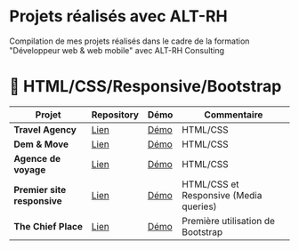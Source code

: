 # Projets réalisés avec ALT-RH

Compilation de mes projets réalisés dans le cadre de la formation "Développeur web &amp; web mobile" avec ALT-RH Consulting

# 🎈 HTML/CSS/Responsive/Bootstrap

| Projet                      | Repository                                                                    | Démo                                                                | Commentaire                            |
| --------------------------- | ----------------------------------------------------------------------------- | ------------------------------------------------------------------- | -------------------------------------- |
| **Travel Agency**           | [Lien](https://github.com/KevinLy1/dwwm-projets/tree/main/01-travel-agency)   | [Démo](https://kevinly1.github.io/dwwm-projets/01-travel-agency/)   | HTML/CSS                               |
| **Dem & Move**              | [Lien](https://github.com/KevinLy1/dwwm-projets/tree/main/02-dem-move)        | [Démo](https://kevinly1.github.io/dwwm-projets/02-dem-move/)        | HTML/CSS                               |
| **Agence de voyage**        | [Lien](https://github.com/KevinLy1/dwwm-projets/tree/main/03-agence-voyage)   | [Démo](https://kevinly1.github.io/dwwm-projets/03-agence-voyage/)   | HTML/CSS                               |
| **Premier site responsive** | [Lien](https://github.com/KevinLy1/dwwm-projets/tree/main/04-responsive)      | [Démo](https://kevinly1.github.io/dwwm-projets/04-responsive/)      | HTML/CSS et Responsive (Media queries) |
| **The Chief Place**         | [Lien](https://github.com/KevinLy1/dwwm-projets/tree/main/05-the-chief-place) | [Démo](https://kevinly1.github.io/dwwm-projets/05-the-chief-place/) | Première utilisation de Bootstrap      |